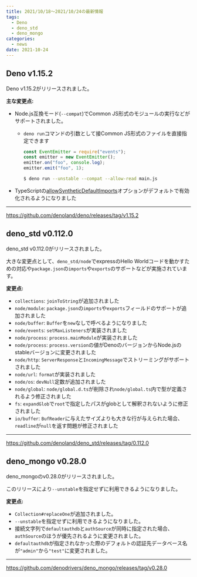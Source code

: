 ```yaml
---
title: 2021/10/18〜2021/10/24の最新情報
tags:
  - Deno
  - deno_std
  - deno_mongo
categories:
  - news
date: 2021-10-24
---
```


## Deno v1.15.2

Deno v1.15.2がリリースされました。

**主な変更点:**

- Node.js互換モード(`--compat`)でCommon JS形式のモジュールの実行などがサポートされました。
  - `deno run`コマンドの引数として接Common JS形式のファイルを直接指定できます

      ```jsx
      const EventEmitter = require("events");
      const emitter = new EventEmitter();
      emitter.on("foo", console.log);
      emitter.emit("foo", 1);
      ```
 
      ```bash
      $ deno run --unstable --compat --allow-read main.js
      ```

- TypeScriptの[allowSyntheticDefaultImports](https://www.typescriptlang.org/tsconfig#allowSyntheticDefaultImports)オプションがデフォルトで有効化されるようになりました

---

https://github.com/denoland/deno/releases/tag/v1.15.2

## deno_std v0.112.0

deno_std v0.112.0がリリースされました。

大きな変更点として、`deno_std/node`でexpressのHello Worldコードを動かすための対応や`package.json`の`imports`や`exports`のサポートなどが実施されています。

**変更点:**

- `collections`: `joinToString`が追加されました
- `node/module`: `package.json`の`imports`や`exports`フィールドのサポートが追加されました
- `node/buffer`: `Buffer`を`new`なしで呼べるようになりました
- `node/events`: `setMaxListeners`が実装されました
- `node/process`: `process.mainModule`が実装されました
- `node/process`: `process.version`の値がDenoのバージョンからNode.jsのstableバージョンに変更されました
- `node/http`: `ServerResponse`と`IncomingMessage`でストリーミングがサポートされました
- `node/url`: `format`が実装されました
- `node/os`: `devNull`定数が追加されました
- `node/global`: `node/global.d.ts`が削除され`node/global.ts`内で型が定義されるよう修正されました
- `fs`: `expandGlob`で`root`で指定したパスがglobとして解釈されないように修正されました
- `io/buffer`: `BufReader`に与えたサイズよりも大きな行が与えられた場合、`readline`が`null`を返す問題が修正されました

---

https://github.com/denoland/deno_std/releases/tag/0.112.0

## deno_mongo v0.28.0

deno_mongoのv0.28.0がリリースされました。

このリリースにより`--unstable`を指定せずに利用できるようになりました。

**変更点:**

- `Collection#replaceOne`が追加されました。
- `--unstable`を指定せずに利用できるようになりました。
- 接続文字列で`defaultauthdb`と`authSource`が同時に指定された場合、`authSource`のほうが優先されるように変更されました。
- `defaultauthdb`が指定されなかった際のデフォルトの認証先データベース名が`"admin"`から`"test"`に変更されました。

---

https://github.com/denodrivers/deno_mongo/releases/tag/v0.28.0
